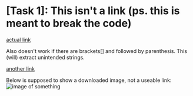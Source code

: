 # [Task 1]: This isn't a link (ps. this is meant to break the code)

[actual link](hello_there.com)

Also doesn't work if there are brackets[] and followed by parenthesis. This (will) extract unintended strings.

[another link](find_this.com)

Below is supposed to show a downloaded image, not a useable link:
![image of something](desktop/folder/image.png)


